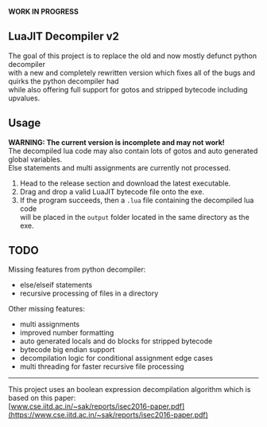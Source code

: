 **WORK IN PROGRESS**

## LuaJIT Decompiler v2

The goal of this project is to replace the old and now mostly defunct python decompiler  
with a new and completely rewritten version which fixes all of the bugs and quirks the python decompiler had  
while also offering full support for gotos and stripped bytecode including upvalues.

## Usage

**WARNING: The current version is incomplete and may not work!**  
The decompiled lua code may also contain lots of gotos and auto generated global variables.  
Else statements and multi assignments are currently not processed.

1. Head to the release section and download the latest executable.
2. Drag and drop a valid LuaJIT bytecode file onto the exe.
3. If the program succeeds, then a `.lua` file containing the decompiled lua code  
will be placed in the `output` folder located in the same directory as the exe.

## TODO

Missing features from python decompiler:
* else/elseif statements
* recursive processing of files in a directory

Other missing features:
* multi assignments
* improved number formatting
* auto generated locals and do blocks for stripped bytecode
* bytecode big endian support
* decompilation logic for conditional assignment edge cases
* multi threading for faster recursive file processing

------------

This project uses an boolean expression decompilation algorithm which is based on this paper:  
[www.cse.iitd.ac.in/~sak/reports/isec2016-paper.pdf](https://www.cse.iitd.ac.in/~sak/reports/isec2016-paper.pdf)
